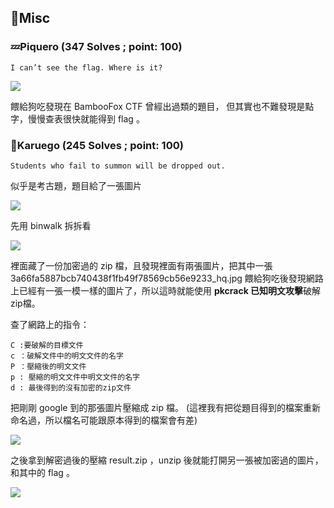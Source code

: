 ## **🐧Misc**

### **💤Piquero (347 Solves ; point: 100)**
    I can’t see the flag. Where is it?

![](https://i.imgur.com/haDtGI4.jpg)

餵給狗吃發現在 BambooFox CTF 曾經出過類的題目，
但其實也不難發現是點字，慢慢查表很快就能得到 flag 。



### **🐥Karuego (245 Solves ; point: 100)**
    Students who fail to summon will be dropped out.


似乎是考古題，題目給了一張圖片

![](https://i.imgur.com/yv3rUgg.jpg)

先用 binwalk 拆拆看

![](https://i.imgur.com/Haisbkf.png)

裡面藏了一份加密過的 zip 檔，且發現裡面有兩張圖片，把其中一張3a66fa5887bcb740438f1fb49f78569cb56e9233_hq.jpg 餵給狗吃後發現網路上已經有一張一模一樣的圖片了，所以這時就能使用 **pkcrack 已知明文攻擊**破解zip檔。

查了網路上的指令：
```
C :要破解的目標文件
c ：破解文件中的明文文件的名字
P ：壓縮後的明文文件
p : 壓縮的明文文件中明文文件的名字
d : 最後得到的沒有加密的zip文件
```
把剛剛 google 到的那張圖片壓縮成 zip 檔。
(這裡我有把從題目得到的檔案重新命名過，所以檔名可能跟原本得到的檔案會有差)

![](https://i.imgur.com/IQb3AGC.png)

之後拿到解密過後的壓縮 result.zip ，unzip 後就能打開另一張被加密過的圖片，和其中的 flag 。

![](https://i.imgur.com/WYCNCOr.jpg)
